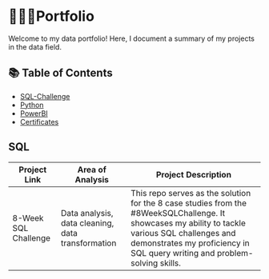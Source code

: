 # 👩🏻‍💻Portfolio
Welcome to my data portfolio! Here, I document a summary of my projects in the data field.
## 📚 Table of Contents
- [SQL-Challenge](#SQL-Challenge)
- [Python](#Python)
- [PowerBI](#PowerBI)
- [Certificates](#Certificates)
## SQL
|Project Link|Area of Analysis|Project Description|
|------------|----------------|-------------------|
|8-Week SQL Challenge|Data analysis, data cleaning, data transformation|This repo serves as the solution for the 8 case studies from the #8WeekSQLChallenge. It showcases my ability to tackle various SQL challenges and demonstrates my proficiency in SQL query writing and problem-solving skills.|


